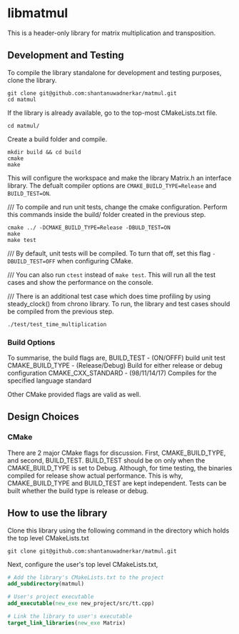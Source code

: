 # libmatmul

This is a header-only library for matrix multiplication and transposition.

## Development and Testing

To compile the library standalone for development and testing purposes, clone the library.
```Shell
git clone git@github.com:shantanuwadnerkar/matmul.git
cd matmul
```

If the library is already available, go to the top-most CMakeLists.txt file.

```Shell
cd matmul/
```

Create a build folder and compile.

```Shell
mkdir build && cd build
cmake
make
```

This will configure the workspace and make the library Matrix.h an interface library. The defualt compiler options are `CMAKE_BUILD_TYPE=Release` and `BUILD_TEST=ON`.

/// To compile and run unit tests, change the cmake configuration. Perform this commands inside the build/ folder created in the previous step.

```Shell
cmake ../ -DCMAKE_BUILD_TYPE=Release -DBULD_TEST=ON
make
make test
```

/// By default, unit tests will be compiled. To turn that off, set this flag `-DBUILD_TEST=OFF` when configuring CMake.

/// You can also run `ctest` instead of `make test`. This will run all the test cases and show the performance on the console.

/// There is an additional test case which does time profiling by using steady_clock() from chrono library. To run, the library and test cases should be compiled from the previous step.

```Shell
./test/test_time_multiplication
```

### Build Options
To summarise, the build flags are,
BUILD_TEST          - (ON/OFFF) build unit test
CMAKE_BUILD_TYPE    - (Release/Debug) Build for either release or debug configuration
CMAKE_CXX_STANDARD  - (98/11/14/17) Compiles for the specified language standard

Other CMake provided flags are valid as well.

## Design Choices

### CMake
There are 2 major CMake flags for discussion. First, CMAKE_BUILD_TYPE, and second, BUILD_TEST. 
BUILD_TEST should be on only when the CMAKE_BUILD_TYPE is set to Debug. Although, for time testing, the binaries compiled for release show actual performance.
This is why, CMAKE_BUILD_TYPE and BUILD_TEST are kept independent. Tests can be built whether the build type is release or debug.


## How to use the library

Clone this library using the following command in the directory which holds the top level CMakeLists.txt

`git clone git@github.com:shantanuwadnerkar/matmul.git`


Next, configure the user's top level CMakeLists.txt,

```CMake
# Add the library's CMakeLists.txt to the project
add_subdirectory(matmul)

# User's project executable
add_executable(new_exe new_project/src/tt.cpp)

# Link the library to user's executable
target_link_libraries(new_exe Matrix)
```